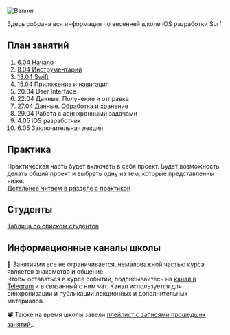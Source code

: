 ![Banner](images/banner.png)

Здесь собрана вся информация по весенней школе iOS разработки Surf.

## План занятий

1. [6.04 Начало](lectures/lecture01/README.md)
2. [8.04 Инструментарий](lectures/lecture02/README.md)
3. [13.04 Swift](lectures/lecture03/README.md)
4. [15.04 Приложение и навигация](lectures/lecture04/README.md)
5. 20.04 User Interface
6. 22.04 Данные. Получение и отправка
7. 27.04 Данные. Обработка и хранение
8. 29.04 Работа с асинхронными задачами
9. 4.05 iOS разработчик
10. 6.05 Заключительная лекция

## Практика

Практическая часть будет включать в себя проект. Будет возможность делать общий проект и выбрать одну из тем, которые представленны ниже.<br>
[Детальнее читаем в разделе с практикой](practice.md)

## Студенты

[Таблица со списком студентов](students.md)

## Информационные каналы школы

👋 Занятиями все не ограничивается, немаловажной частью курса является знакомство и общение.<br>
Чтобы оставаться в курсе событий, подписывайтесь на [канал в Telegram](https://teleg.run/joinchat/AAAAAFeXjQYEGUGmy9twUg) и в связанный с ним чат.
Канал используется для синхронизации и публикации лекционных и дополнительных материалов.

📽 Также на время школы завели [плейлист с записями прошедших занятий.](https://www.youtube.com/playlist?list=PLXgNzmCFjromke1r_kHXxfLrZg2MGE5CA). 
